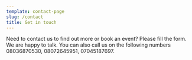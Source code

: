 ```yaml
---
template: contact-page
slug: /contact
title: Get in touch
---
```

Need to contact us to find out more or book an event? Please fill the form. We are happy to talk. You can also call us on the following numbers 08036870530, 08072645951, 07045187697.
